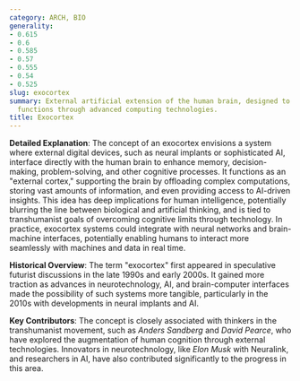 ```yaml
---
category: ARCH, BIO
generality:
- 0.615
- 0.6
- 0.585
- 0.57
- 0.555
- 0.54
- 0.525
slug: exocortex
summary: External artificial extension of the human brain, designed to augment cognitive
  functions through advanced computing technologies.
title: Exocortex
---
```


**Detailed Explanation**: The concept of an exocortex envisions a system where external digital devices, such as neural implants or sophisticated AI, interface directly with the human brain to enhance memory, decision-making, problem-solving, and other cognitive processes. It functions as an "external cortex," supporting the brain by offloading complex computations, storing vast amounts of information, and even providing access to AI-driven insights. This idea has deep implications for human intelligence, potentially blurring the line between biological and artificial thinking, and is tied to transhumanist goals of overcoming cognitive limits through technology. In practice, exocortex systems could integrate with neural networks and brain-machine interfaces, potentially enabling humans to interact more seamlessly with machines and data in real time.

**Historical Overview**: The term "exocortex" first appeared in speculative futurist discussions in the late 1990s and early 2000s. It gained more traction as advances in neurotechnology, AI, and brain-computer interfaces made the possibility of such systems more tangible, particularly in the 2010s with developments in neural implants and AI.

**Key Contributors**: The concept is closely associated with thinkers in the transhumanist movement, such as _Anders Sandberg_ and _David Pearce_, who have explored the augmentation of human cognition through external technologies. Innovators in neurotechnology, like _Elon Musk_ with Neuralink, and researchers in AI, have also contributed significantly to the progress in this area.